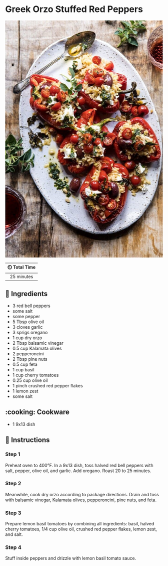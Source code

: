 # Greek Orzo Stuffed Red Peppers

![Greek Orzo Stuffed Red Peppers](../assets/images/greek-orzo-stuffed-red-peppers.jpg)

| :timer_clock: Total Time |
|:-----------------------: |
| 25 minutes |

## :salt: Ingredients

- 3 red bell peppers
- some salt
- some pepper
- 5 Tbsp olive oil
- 3 cloves garlic
- 3 sprigs oregano
- 1 cup dry orzo
- 2 Tbsp balsamic vinegar
- 0.5 cup Kalamata olives
- 2 pepperoncini
- 2 Tbsp pine nuts
- 0.5 cup feta
- 1 cup basil
- 1 cup cherry tomatoes
- 0.25 cup olive oil
- 1 pinch crushed red pepper flakes
- 1 lemon zest
- some salt

## :cooking: Cookware

- 1 9x13 dish

## :pencil: Instructions

### Step 1

Preheat oven to 400°F. In a 9x13 dish, toss halved red bell peppers with salt, pepper, olive oil, and garlic. Add
oregano. Roast 20 to 25 minutes.

### Step 2

Meanwhile, cook dry orzo according to package directions. Drain and toss with balsamic vinegar, Kalamata olives,
pepperoncini, pine nuts, and feta.

### Step 3

Prepare lemon basil tomatoes by combining all ingredients: basil, halved cherry tomatoes, 1/4 cup olive oil, crushed red
pepper flakes, lemon zest, and salt.

### Step 4

Stuff inside peppers and drizzle with lemon basil tomato sauce.
